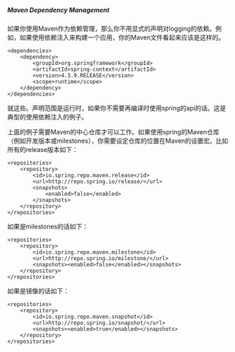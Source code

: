 ##### Maven Dependency Management

如果你使用Maven作为依赖管理，那么你不用显式的声明对logging的依赖。例如，如果使用依赖注入来构建一个应用，你的Maven文件看起来应该是这样的。

```
<dependencies>
	<dependency>
		<groupId>org.springframework</groupId>
		<artifactId>spring-context</artifactId>
		<version>4.3.9.RELEASE</version>
		<scope>runtime</scope>
	</dependency>
</dependencies>
```

就这些。声明范围是运行时，如果你不需要再编译时使用spring的api的话。这是典型的使用依赖注入的例子。

上面的例子需要Maven的中心仓库才可以工作。如果使用spring的Maven仓库（例如开发版本或milestones），你需要设定仓库的位置在Maven的设置宏。比如所有的release版本如下：

```
<repositories>
    <repository>
        <id>io.spring.repo.maven.release</id>
        <url>http://repo.spring.io/release/</url>
        <snapshots>
            <enabled>false</enabled>
        </snapshots>
    </repository>
</repositories>
```

如果是milestones的话如下：

```
<repositories>
    <repository>
        <id>io.spring.repo.maven.milestone</id>
        <url>http://repo.spring.io/milestone/</url>
        <snapshots><enabled>false</enabled></snapshots>
    </repository>
</repositories>
```

如果是镜像的话如下：

```
<repositories>
    <repository>
        <id>io.spring.repo.maven.snapshot</id>
        <url>http://repo.spring.io/snapshot/</url>
        <snapshots><enabled>true</enabled></snapshots>
    </repository>
</repositories>
```